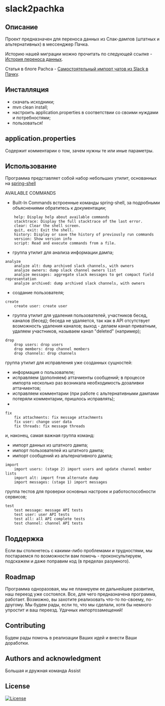 # slack2pachka

## Описание
Проект предназначен для переноса данных из Слак-дампов (штатных и альтернативных) в мессенджер Пачка.

Историю нашей миграции можно прочитать по следующей ссылке - [История переноса данных](STORY.md).

Статья в блоге Pachca - [Самостоятельный импорт чатов из Slack в Пачку](https://www.pachca.com/blog-posts/samostoyatelnyy-import-chatov-iz-slack-v-pachcu).

## Инсталляция

- скачать исходники;
- mvn clean install;
- настроить application.properties в соответствии со своими нуждами и потребностями;
- пользоваться!

## application.properties
Содержит комментарии о том, зачем нужны те или иные параметры.

## Использование
Программа представляет собой набор небольших утилит, основанных на [spring-shell](https://spring.io/projects/spring-shell)

AVAILABLE COMMANDS
- Built-In Commands
встроенные команды spring-shell, за подробными объяснениями обратитесь к документации;
```
    help: Display help about available commands
    stacktrace: Display the full stacktrace of the last error.
    clear: Clear the shell screen.
    quit, exit: Exit the shell.
    history: Display or save the history of previously run commands
    version: Show version info
    script: Read and execute commands from a file.
```
- группа утилит для анализа информации дампа;
```
analyze
    analyze alt: dump archived slack channels, with owners
    analyze owners: dump slack channel owners list
    analyze messages: aggregate slack messages to get compact field representation
    analyze archived: dump archived slack channels, with owners

```
- создание пользователя;

```
create
    create user: create user
```
- группа утилит для удаления пользователей, участников бесед, каналов (бесед); 
беседа не удаляется, так как в API отсутствует возможность удаления каналов;
выход - делаем канал приватным, удаляем участников, называем канал "deleted" (например);
```
drop
    drop users: drop users
    drop members: drop channel members
    drop channels: drop channels

```
группа утилит для исправления уже созданных сущностей:
- информация о пользователе;
- исправляем (дополняем) аттачменты сообщений; в процессе импорта несколько раз возникала необходимость дозаливки аттачментов;
- исправляем комментарии (при работе с альтернативными дампами потеряли комментарии, пришлось исправлять);
- 
```
fix
    fix attachments: fix message attachments
    fix user: change user data
    fix threads: fix message threads
```
и, наконец, самая важная группа команд:
- импорт данных из штатного дампа;
- импорт пользователей из штатного дампа;
- импорт сообщений из альтернативного дампа;
```
import
    import users: (stage 2) import users and update channel member lists
    import alt: import from alternate dump
    import messages: (stage 1) import messages
```
группа тестов для проверки основных настроек и работоспособности сервисов;
```
test
    test message: message API tests
    test user: user API tests
    test all: all API complete tests
    test channel: channel API tests
```
## Поддержка
Если вы столкнетесь с какими-либо проблемами и трудностями, мы постараемся по возможности вам помочь - 
проконсультируем, подскажем и даже поправим код (в пределах разумного).

## Roadmap
Программа одноразовая, мы не планируем ее дальнейшее развитие, наш переезд уже состоялся.
Все, для чего предназначена программа, работает.
Возможно, вы захотите реализовать что-то по-своему, по-другому.
Мы будем рады, если то, что мы сделали, хотя бы немного упростит и ваш переезд.
Удачных импортозамещений!

## Contributing

Будем рады помочь в реализации Ваших идей и внести Ваши доработки.

## Authors and acknowledgment
Большая и дружная команда Assist

## License
[![License](https://img.shields.io/badge/License-Apache_2.0-blue.svg)](https://opensource.org/licenses/Apache-2.0)

